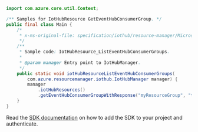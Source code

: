 ```java
import com.azure.core.util.Context;

/** Samples for IotHubResource GetEventHubConsumerGroup. */
public final class Main {
    /*
     * x-ms-original-file: specification/iothub/resource-manager/Microsoft.Devices/stable/2021-07-02/examples/iothub_getconsumergroup.json
     */
    /**
     * Sample code: IotHubResource_ListEventHubConsumerGroups.
     *
     * @param manager Entry point to IotHubManager.
     */
    public static void iotHubResourceListEventHubConsumerGroups(
        com.azure.resourcemanager.iothub.IotHubManager manager) {
        manager
            .iotHubResources()
            .getEventHubConsumerGroupWithResponse("myResourceGroup", "testHub", "events", "test", Context.NONE);
    }
}
```

Read the [SDK documentation](https://github.com/Azure/azure-sdk-for-java/blob/azure-resourcemanager-iothub_1.2.0-beta.1/sdk/iothub/azure-resourcemanager-iothub/README.md) on how to add the SDK to your project and authenticate.
